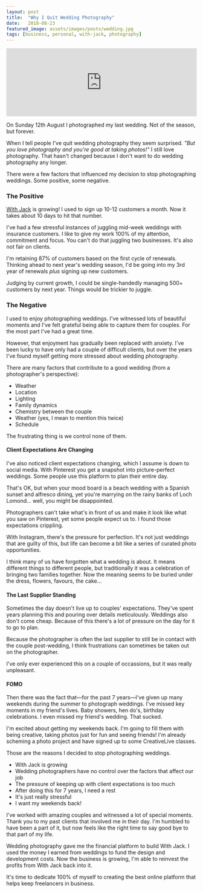 ```yaml
---
layout: post
title:  "Why I Quit Wedding Photography"
date:   2018-08-23
featured_image: assets/images/posts/wedding.jpg
tags: [business, personal, with-jack, photography]
---
```


<iframe src='https://share.transistor.fm/e/ce965955' width='100%' height='180' frameborder='0' scrolling='no' seamless='true'></iframe>

On Sunday 12th August I photographed my last wedding. Not of the season, but forever.

When I tell people I've quit wedding photography they seem surprised. _"But you love photography and you're good at taking photos!"_ I still love photography. That hasn't changed because I don't want to do wedding photography any longer.

There were a few factors that influenced my decision to stop photographing weddings. Some positive, some negative.

<h3>The Positive</h3>

<a href="https://withjack.co.uk">With Jack</a> is growing! I used to sign up 10-12 customers a month. Now it takes about 10 days to hit that number.

I've had a few stressful instances of juggling mid-week weddings with insurance customers. I like to give my work 100% of my attention, commitment and focus. You can't do that juggling two businesses. It's also not fair on clients.

I'm retaining 87% of customers based on the first cycle of renewals. Thinking ahead to next year's wedding season, I'd be going into my 3rd year of renewals _plus_ signing up new customers.

Judging by current growth, I could be single-handedly managing 500+ customers by next year. Things would be trickier to juggle.

<h3>The Negative</h3>

I used to enjoy photographing weddings. I've witnessed lots of beautiful moments and I've felt grateful being able to capture them for couples. For the most part I've had a great time.

However, that enjoyment has gradually been replaced with anxiety. I've been lucky to have only had a couple of difficult clients, but over the years I've found myself getting more stressed about wedding photography.

There are many factors that contribute to a good wedding (from a photographer's perspective):

* Weather
* Location
* Lighting
* Family dynamics
* Chemistry between the couple
* Weather (yes, I mean to mention this twice)
* Schedule

The frustrating thing is we control none of them.

<h4>Client Expectations Are Changing</h4>

I've also noticed client expectations changing, which I assume is down to social media. With Pinterest you get a snapshot into picture-perfect weddings. Some people use this platform to plan their entire day.

That's OK, but when your mood board is a beach wedding with a Spanish sunset and alfresco dining, yet you're marrying on the rainy banks of Loch Lomond… well, you might be disappointed.

Photographers can't take what's in front of us and make it look like what you saw on Pinterest, yet some people expect us to. I found those expectations crippling.

With Instagram, there's the pressure for perfection. It's not just weddings that are guilty of this, but life can become a bit like a series of curated photo opportunities.

I think many of us have forgotten what a wedding is about. It means different things to different people, but traditionally it was a celebration of bringing two families together. Now the meaning seems to be buried under the dress, flowers, favours, the cake…

<h4>The Last Supplier Standing</h4>

Sometimes the day doesn't live up to couples' expectations. They've spent years planning this and pouring over details meticulously. Weddings also don't come cheap. Because of this there's a lot of pressure on the day for it to go to plan.

Because the photographer is often the last supplier to still be in contact with the couple post-wedding, I think frustrations can sometimes be taken out on the photographer. 

I've only ever experienced this on a couple of occassions, but it was really unpleasant.

<h4>FOMO</h4>

Then there was the fact that—for the past 7 years—I've given up many weekends during the summer to photograph weddings. I've missed key moments in my friend's lives. Baby showers, hen do's, birthday celebrations. I even missed my friend's wedding. That sucked.

I'm excited about getting my weekends back. I'm going to fill them with being creative, taking photos just for fun and seeing friends! I'm already scheming a photo project and have signed up to some CreativeLive classes.

Those are the reasons I decided to stop photographing weddings.

* With Jack is growing
* Wedding photographers have no control over the factors that affect our job
* The pressure of keeping up with client expectations is too much
* After doing this for 7 years, I need a rest
* It's just really stressful
* I want my weekends back!

I've worked with amazing couples and witnessed a lot of special moments. Thank you to my past clients that involved me in their day. I'm humbled to have been a part of it, but now feels like the right time to say good bye to that part of my life.

Wedding photography gave me the financial platform to build With Jack. I used the money I earned from weddings to fund the design and development costs. Now the business is growing, I'm able to reinvest the profits from With Jack back into it.

It's time to dedicate 100% of myself to creating the best online platform that helps keep freelancers in business.